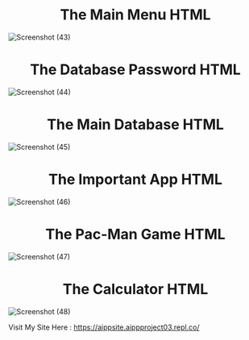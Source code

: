 <h1 align="center">The Main Menu HTML</h1>

![Screenshot (43)](https://user-images.githubusercontent.com/115967151/235455422-acc31a92-3b09-4daa-8d23-3fd0e7f7fc07.png)

<h1 align="center">The Database Password HTML</h1>

![Screenshot (44)](https://user-images.githubusercontent.com/115967151/235455518-375043ca-4abb-45a8-b897-c2cb6b70176c.png)

<h1 align="center">The Main Database HTML</h1>

![Screenshot (45)](https://user-images.githubusercontent.com/115967151/235455543-927f3b2b-841b-4c26-9167-86308d51fa57.png)

<h1 align="center">The Important App HTML</h1>

![Screenshot (46)](https://user-images.githubusercontent.com/115967151/235455639-a7d808b9-1290-43fa-b562-171669d0da3f.png)

<h1 align="center">The Pac-Man Game HTML</h1>

![Screenshot (47)](https://user-images.githubusercontent.com/115967151/235455565-b19f82b0-bc95-4ac4-b0a5-a8c3874f2d36.png)

<h1 align="center">The Calculator HTML</h1>

![Screenshot (48)](https://user-images.githubusercontent.com/115967151/235455698-2c2cb6e7-c6fa-4491-aa45-cbe37ea0c27a.png)
 
 Visit My Site Here : https://aippsite.aippproject03.repl.co/

